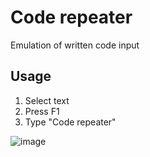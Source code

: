 # Code repeater

Emulation of written code input

## Usage

1. Select text
2. Press F1
3. Type "Code repeater"

![image](https://user-images.githubusercontent.com/35378637/124474026-75cd2900-ddb9-11eb-8c8c-19bf7dbf8370.gif)